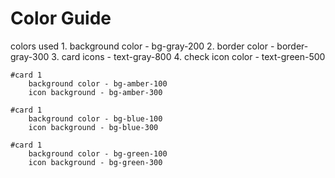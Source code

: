 # Color Guide

colors used
    1. background color - bg-gray-200
    2. border color - border-gray-300
    3. card icons - text-gray-800
    4. check icon color - text-green-500
    
    #card 1 
        background color - bg-amber-100
        icon background - bg-amber-300

    #card 1 
        background color - bg-blue-100
        icon background - bg-blue-300

    #card 1 
        background color - bg-green-100
        icon background - bg-green-300